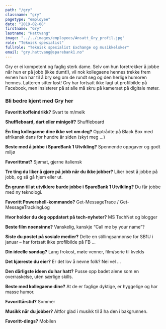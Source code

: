 ```yaml
---
path: "/gry"
classname: "gry"
pagetype: "employee"
date: "2019-02-08"
firstname: "Gry"
lastname: "Hattvang"
image: "../../images/employees/Ansatt_Gry_profil.jpg"
role: "Teknisk spesialist"
fullrole: "Teknisk spesialist Exchange og musikkelsker"
email: "gry.hattvang@sparebank1.no"
---
```


Gry er ei kompetent og faglig sterk dame. Selv om hun foretrekker å jobbe når hun er på jobb (ikke dumt!), vil nok kollegaene hennes trekke frem evnen hun har til å bry seg om de rundt seg og den herlige humoren hennes. Latteren sitter løst! Gry har fortsatt ikke lagt ut profilbilde på Facebook, men insisterer på at alle må skru på kameraet på digitale møter.

### Bli bedre kjent med Gry her

<div class="info-content__questions">

**Favoritt koffeindrikk?**
Svart te m/melk

**Shuffleboard, dart eller minigolf?**
Shuffleboard

**Én ting kollegaene dine ikke vet om deg?**
Opptrådte på Black Box med afrikansk dans for hundre år siden (skyt meg ...)

**Beste med å jobbe i SpareBank 1 Utvikling?**
Spennende oppgaver og godt miljø

**Favorittmat?**
Sjømat, gjerne italiensk

**Tre ting du liker å gjøre på jobb når du ikke jobber?**
Liker best å jobbe på jobb, og så gå hjem eller ut.

**Én grunn til at utviklere burde jobbe i SpareBank 1 Utvikling?**
Du får jobbe med ny teknologi.

**Favoritt Powershell-kommando?**
Get-MessageTrace / Get-MessageTrackingLog

**Hvor holder du deg oppdatert på tech-nyheter?**
MS TechNet og blogger

**Beste film noensinne?**
Vanskelig, kanskje “Call me by your name”?

**Siste du postet på sosiale medier?**
Delte en stillingsannonse for SB1U i januar – har fortsatt ikke profilbilde på FB ...

**Din ideelle søndag?**
Lang frokost, møte venner, film/serie til kvelds

**Det kjæreste du eier?**
Er det lov å nevne folk? Nei vel ...

**Den dårligste ideen du har hatt?**
Pusse opp badet alene som en overraskelse, uten særlige skills.

**Beste med kollegaene dine?**
At de er faglige dyktige, er hyggelige og har masse humor.

**Favorittårstid?**
Sommer

**Musikk når du jobber?**
Altfor glad i musikk til å ha den i bakgrunnen.

**Favoritt-dings?**
Mobilen

</div>